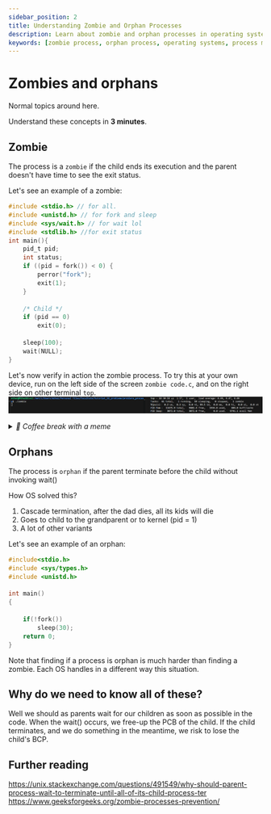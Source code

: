 ```yaml
---
sidebar_position: 2
title: Understanding Zombie and Orphan Processes
description: Learn about zombie and orphan processes in operating systems, including their definitions, examples, and how to handle them.
keywords: [zombie process, orphan process, operating systems, process management, fork, wait, C programming]
---
```


# Zombies and orphans
Normal topics around here.

Understand these concepts in **3 minutes**.

## Zombie
The process is a `zombie` if the child ends its execution and the parent doesn't have time to see the exit status.  

Let's see an example of a zombie: 

```c title="zombie code"
#include <stdio.h> // for all.
#include <unistd.h> // for fork and sleep
#include <sys/wait.h> // for wait lol
#include <stdlib.h> //for exit status
int main(){
    pid_t pid;
    int status;
    if ((pid = fork()) < 0) {
        perror("fork");
        exit(1);
    }

    /* Child */
    if (pid == 0)
        exit(0);

    sleep(100);
    wait(NULL);
}
```

Let's now verify in action the zombie process. To try this at your own device, run on the left side of the screen `zombie code.c`, and on the right side on other terminal `top`.
![zombie code](/img/zombie.png)

<details>
<summary><i>🍵 Coffee break with a meme</i></summary>

![](https://upload.wikimedia.org/wikipedia/commons/a/ab/Zombie_process.png)
</details>

## Orphans
The process is `orphan` if the parent terminate before the child without invoking wait()

How OS solved this? 
1. Cascade termination, after the dad dies, all its kids will die
2. Goes to child to the grandparent or to kernel (pid = 1)
3. A lot of other variants 

Let's see an example of an orphan: 
```c 
#include<stdio.h> 
#include <sys/types.h> 
#include <unistd.h> 
  
int main() 
{  
    
    if(!fork()) 
        sleep(30); 
    return 0; 
} 
```

Note that finding if a process is orphan is much harder than finding a zombie. Each OS handles in a different way
this situation.

## Why do we need to know all of these?

Well we should as parents wait for our children as soon as possible in the code. When the wait() occurs,
we free-up the PCB of the child. If the child terminates, and we do something in the meantime, we risk to lose the
child's BCP. 

## Further reading
https://unix.stackexchange.com/questions/491549/why-should-parent-process-wait-to-terminate-until-all-of-its-child-process-ter   
https://www.geeksforgeeks.org/zombie-processes-prevention/   
